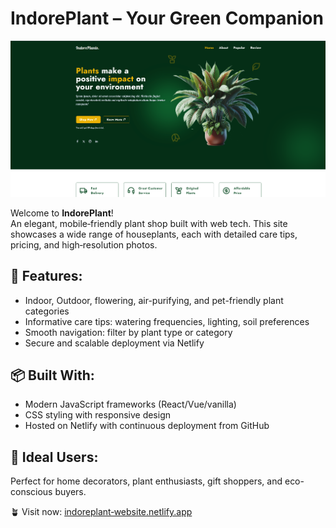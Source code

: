 # IndorePlant – Your Green Companion
![Project Banner](Screenshot%202025-09-02%20103450.png)

Welcome to **IndorePlant**!  
An elegant, mobile‑friendly plant shop built with web tech. This site showcases a wide range of houseplants, each with detailed care tips, pricing, and high‑resolution photos. 

## 🌿 Features:
- Indoor, Outdoor, flowering, air-purifying, and pet-friendly plant categories  
- Informative care tips: watering frequencies, lighting, soil preferences  
- Smooth navigation: filter by plant type or category  
- Secure and scalable deployment via Netlify

## 📦 Built With:
- Modern JavaScript frameworks (React/Vue/vanilla)
- CSS styling with responsive design
- Hosted on Netlify with continuous deployment from GitHub

## 🚀 Ideal Users:
Perfect for home decorators, plant enthusiasts, gift shoppers, and eco-conscious buyers.

🪴 Visit now: [indoreplant‑website.netlify.app](https://indoreplant-website.netlify.app/)
